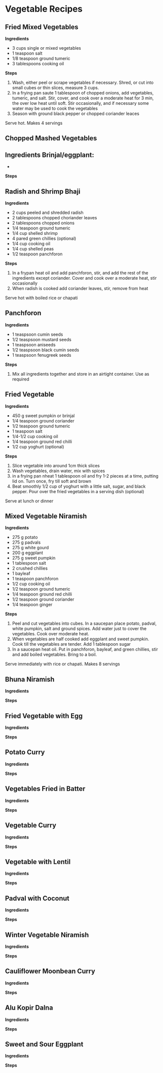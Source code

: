 # Vegetable Recipes

## Fried Mixed Vegetables

**Ingredients**

- 3 cups single or mixed vegetables
- 1 teaspoon salt
- 1/8 teaspoon ground tumeric
- 3 tablespoons cooking oil

**Steps**

1. Wash, either peel or scrape vegetables if necessary. Shred, or cut into small cubes or thin slices, measure 3 cups.
2. In a frying pan saute 1 tablespoon of chopped onions, add vegetables, tumeric, and salt. Stir, cover, and cook over a moderate heat for 3 min, the over low heat until soft. Stir occasionally, and if necessary some water may be used to cook the vegetables
3. Season with ground black pepper or chopped coriander leaces

Serve hot. Makes 4 servings

## Chopped Mashed Vegetables

**Ingredients**
Brinjal/eggplant:
- 


- 

**Steps**

## Radish and Shrimp Bhaji

**Ingredients**

- 2 cups peeled and shredded radish
- 2 tablespoons chopped choriander leaves
- 2 tablespoons chopped onions
- 1/4 teaspoon ground tumeric
- 1/4 cup shelled shrimp
- 4 pared green chillies (optional)
- 1/4 cup cooking oil
- 1/4 cup shelled peas
- 1/2 teaspoon panchforon

**Steps**

1. In a frypan heat oil and add panchforon, stir, and add the rest of the ingredients except coriander. Cover and cook over a moderate heat, stir occasionally
2. When radish is cooked add coriander leaves, stir, remove from heat

Serve hot with boiled rice or chapati

## Panchforon

**Ingredients**

- 1 teaspsoon cumin seeds
- 1/2 teaspsoon mustard seeds
- 1 teaspsoon aniseeds
- 1/2 teaspsoon black cumin seeds
- 1 teaspsoon fenugreek seeds

**Steps**

1. Mix all ingredients together and store in an airtight container. Use as required

## Fried Vegetable

**Ingredients**

- 450 g sweet pumpkin or brinjal
- 1/4 teaspoon ground coriander
- 1/2 teaspoon ground tumeric
- 1 teaspoon salt
- 1/4-1/2 cup cooking oil
- 1/4 teaspoon ground red chilli
- 1/2 cup yoghurt (optional)

**Steps**

1. Slice vegetable into around 1cm thick slices
2. Wash vegetables, drain water, mix with spices
3. in a frying pan nheat 1 tablespoon oil and fry 1-2 pieces at a time, putting lid on. Turn once, fry till soft and brown
4. Beat smoothly 1/2 cup of yoghurt with a little salt, sugar, and black pepper. Pour over the fried vegetables in a serving dish (optional)

Serve at lunch or dinner

## Mixed Vegetable Niramish

**Ingredients**

- 275 g potato
- 275 g padvals
- 275 g white gourd
- 200 g eggplant
- 275 g sweet pumpkin
- 1 tablespoon salt
- 2 crushed chillies
- 1 bayleaf
- 1 teaspoon panchforon
- 1/2 cup cooking oil
- 1/2 teaspoon ground tumeric
- 1/4 teaspoon ground red chilli
- 1/2 teaspoon ground coriander
- 1/4 teaspoon ginger

**Steps**

1. Peel and cut vegetables into cubes. In a saucepan place potato, padval, white pumpkin, salt and ground spices. Add water just to cover the vegetables. Cook over moderate heat.
2. When vegetables are half cooked add eggplant and sweet pumpkin. Cook till the vegetables are tender. Add 1 tablespoon sugar
3. In a saucepan heat oil. Put in panchforon, bayleaf, and green chillies, stir and add boiled vegetables. Bring to a boil.

Serve immediately with rice or chapati. Makes 8 servings


## Bhuna Niramish

**Ingredients**


**Steps**

## Fried Vegetable with Egg

**Ingredients**


**Steps**

## Potato Curry

**Ingredients**


**Steps**

## Vegetables Fried in Batter

**Ingredients**


**Steps**

## Vegetable Curry

**Ingredients**


**Steps**

## Vegetable with Lentil

**Ingredients**


**Steps**

## Padval with Coconut

**Ingredients**


**Steps**

## Winter Vegetable Niramish

**Ingredients**


**Steps**

## Cauliflower Moonbean Curry

**Ingredients**


**Steps**

## Alu Kopir Dalna

**Ingredients**


**Steps**

## Sweet and Sour Eggplant

**Ingredients**


**Steps**

